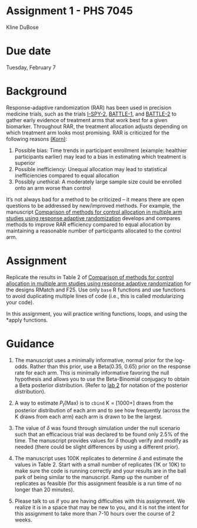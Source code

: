 Assignment 1 - PHS 7045
================
Kline DuBose

# Due date

Tuesday, February 7

# Background

Response-adaptive randomization (RAR) has been used in precision
medicine trials, such as the trials
[I-SPY-2](https://www.nejm.org/doi/pdf/10.1056/NEJMoa1513750?articleTools=true),
[BATTLE-1](https://aacrjournals.org/cancerdiscovery/article/1/1/44/2198?casa_token=pK1gZcX-FgkAAAAA:KmsD6qnoaOMxqHJlg0VGlmqr2nqIl49Xupuh0FX7nnJXNjtdBwVWsdmVtUIXKdEWQ_e5i9pG),
and
[BATTLE-2](https://cdn.amegroups.cn/journals/amepc/files/journals/12/articles/6846/public/6846-PB2-R2.pdf)
to gather early evidence of treatment arms that work best for a given
biomarker. Throughout RAR, the treatment allocation adjusts depending on
which treatment arm looks most promising. RAR is criticized for the
following reasons
[(Korn)](https://watermark.silverchair.com/djx013.pdf?token=AQECAHi208BE49Ooan9kkhW_Ercy7Dm3ZL_9Cf3qfKAc485ysgAAAvswggL3BgkqhkiG9w0BBwagggLoMIIC5AIBADCCAt0GCSqGSIb3DQEHATAeBglghkgBZQMEAS4wEQQMUKqYjuX4J38OrUAJAgEQgIICrkuWgqA03alHxi4xfUz3ybPTepY21z2PaOZFRSmRgKhEf4ROr5tIP8MoeLwYxIexRpjXLTjKQ_Yn6s2oYBYUTJEG_gVqeevFGwvxyi8zas8R1GyiQWDyjnhBsjKcAsKCl6M63_K-LXEPLj7nyw4FZEefXgMSO91jz_bKseNLmhDEmZ7oPvO_xlBzWptEW4gE8I7mrv8h3NbFrM0BrbDIeOkIr36F3X-F3ip5a8lEDirZwrKyLCb598ivER1JVlr7iCzNV9OYHv6P79E6YxKGxJPDNk1WJ-ClcUb6aA87-Gae81SVipvqhu2npbLCFtWVikZKliWQ5lPE9CieOB9hnd93HLsp7Da9U3D0jodTMbk9RE28I7kzuoWHO8BEoPK8p1_1nTWw6pV5CbS02RFxtTr4-aCMm364vJAHrgP3rNmvi-KEGB4rxufA_hebdi2yS20nll2HdAVT81m_cm87x3YvVP7Ut9H-0zTCAVYACBJJUjKS7w7QKkIN-FqdQ7N7u_YJ83bl69sMF0fddIVTA6WFAJWpVmiij5ou34auXuzDtEKLN5nmQ-467HZtpMAkoyFxcyCdtI_ieuyCp1jlP3IC07JZAWvA_8A2W8hEFaRBimq0STpclvxEgt2OCDtE9kTXvS8v6ArS4U6ZkuM7Uw3PSG1ISoYAWPPvWzGMKWU4W4nCS0rT-TPWPJkPf8TGkUK9Q1cDemuYlWZBrYN-RUJ8X204vbqa-p9jsRKIfsQ0QDrW97qHYxf-659kKav288WZ8d5wmESsLKyHEc8JatY2dvmsIMIdeK3mKA68qDUqS3C1yO7X0T4BJZpJPGjjPzFrrqaLAmLdhdqITE5AcT_Eiy3upRuYw3TdqbznbDog3k2K2yIgQUZwu2HC9q_fJhqmxh0WkHQDyYeiXyqb):

1.  Possible bias: Time trends in participant enrollment (example:
    healthier participants earlier) may lead to a bias in estimating
    which treatment is superior
2.  Possible inefficiency: Unequal allocation may lead to statistical
    inefficiencies compared to equal allocation
3.  Possibly unethical: A moderately large sample size could be enrolled
    onto an arm worse than control

It’s not always bad for a method to be criticized – it means there are
open questions to be addressed by new/improved methods. For example, the
manuscript [Comparison of methods for control allocation in multiple arm
studies using response adaptive
randomization](https://journals.sagepub.com/doi/pdf/10.1177/1740774519877836)
develops and compares methods to improve RAR efficiency compared to
equal allocation by maintaining a reasonable number of participants
allocated to the control arm.

# Assignment

Replicate the results in Table 2 of [Comparison of methods for control
allocation in multiple arm studies using response adaptive
randomization](https://journals.sagepub.com/doi/pdf/10.1177/1740774519877836)
for the designs RMatch and F25. Use only `base` R functions and use
functions to avoid duplicating multiple lines of code (i.e., this is
called modularizing your code).

In this assignment, you will practice writing functions, loops, and
using the \*apply functions.

# Guidance

1.  The manuscript uses a minimally informative, normal prior for the
    log-odds. Rather than this prior, use a Beta(0.35, 0.65) prior on
    the response rate for each arm. This is minimally informative
    favoring the null hypothesis and allows you to use the Beta-Binomial
    conjugacy to obtain a Beta posterior distribution. (Refer to [lab
    2](https://uofuepibio.github.io/PHS7045-advanced-programming/week-02-lab.html)
    for notation of the posterior distribution).

2.  A way to estimate $P_t$(Max) is to `cbind` K = \[1000+\] draws from
    the posterior distribution of each arm and to see how frequently
    (across the K draws from each arm) each arm is drawn to be the
    largest.

3.  The value of $\delta$ was found through simulation under the null
    scenario such that an efficacious trial was declared to be found
    only 2.5% of the time. The manuscript provides values for $\delta$
    though verify and modify as needed (there could be slight
    differences by using a different prior).

4.  The manuscript uses 100K replicates to determine $\delta$ and
    estimate the values in Table 2. Start with a small number of
    replicates (1K or 10K) to make sure the code is running correctly
    and your results are in the ball park of being similar to the
    manuscript. Ramp up the number of replicates as feasible (for this
    assignment feasible is a run time of no longer than 20 minutes).

5.  Please talk to us if you are having difficulties with this
    assignment. We realize it is in a space that may be new to you, and
    it is not the intent for this assignment to take more than 7-10
    hours over the course of 2 weeks.
